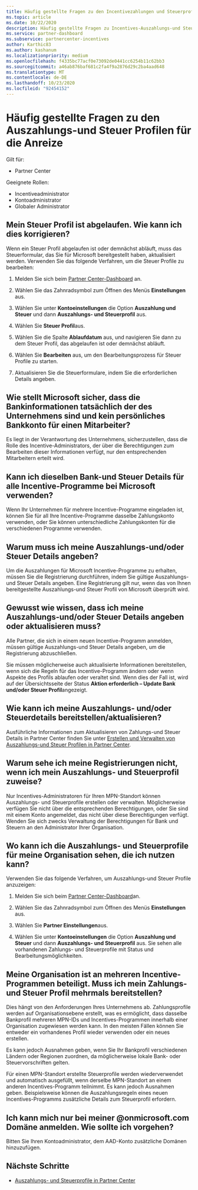 ```yaml
---
title: Häufig gestellte Fragen zu den Incentivezahlungen und Steuerprofilen
ms.topic: article
ms.date: 10/22/2020
description: Häufig gestellte Fragen zu Incentives-Auszahlungs-und Steuer Profilen. Zu den Fragen gehört, warum Sie Ihre Auszahlungs-und Steuer Profile nicht sehen können und was damit zu tun ist.
ms.service: partner-dashboard
ms.subservice: partnercenter-incentives
author: Karthic83
ms.author: kashanum
ms.localizationpriority: medium
ms.openlocfilehash: f4335bc77acf0e73092de0441cc6254b11c62bb3
ms.sourcegitcommit: a46ab876baf681c2fa4f9a2876d29c2ba4aad648
ms.translationtype: MT
ms.contentlocale: de-DE
ms.lasthandoff: 10/23/2020
ms.locfileid: "92454152"
---
```

# <a name="frequently-asked-questions-regarding-incentives-payout-and-tax-profiles"></a>Häufig gestellte Fragen zu den Auszahlungs-und Steuer Profilen für die Anreize

Gilt für:

- Partner Center

Geeignete Rollen:

- Incentiveadministrator
- Kontoadministrator
- Globaler Administrator

## <a name="my-tax-profile-has-expired-how-do-i-fix-this"></a>Mein Steuer Profil ist abgelaufen. Wie kann ich dies korrigieren?

Wenn ein Steuer Profil abgelaufen ist oder demnächst abläuft, muss das Steuerformular, das Sie für Microsoft bereitgestellt haben, aktualisiert werden. Verwenden Sie das folgende Verfahren, um die Steuer Profile zu bearbeiten:

1. Melden Sie sich beim [Partner Center-Dashboard](https://partner.microsoft.com/dashboard/) an.

2. Wählen Sie das Zahnradsymbol zum Öffnen des Menüs **Einstellungen** aus.

3. Wählen Sie unter **Kontoeinstellungen** die Option **Auszahlung und Steuer** und dann **Auszahlungs- und Steuerprofil** aus.

4. Wählen Sie **Steuer Profil**aus.

5. Wählen Sie die Spalte **Ablaufdatum** aus, und navigieren Sie dann zu dem Steuer Profil, das abgelaufen ist oder demnächst abläuft.

6. Wählen Sie **Bearbeiten** aus, um den Bearbeitungsprozess für Steuer Profile zu starten.

7. Aktualisieren Sie die Steuerformulare, indem Sie die erforderlichen Details angeben.

## <a name="how-does-microsoft-ensure-that-the-bank-information-is-indeed-that-of-the-company-and-not-a-personal-bank-account-for-an-employee"></a>Wie stellt Microsoft sicher, dass die Bankinformationen tatsächlich der des Unternehmens sind und kein persönliches Bankkonto für einen Mitarbeiter?

Es liegt in der Verantwortung des Unternehmens, sicherzustellen, dass die Rolle des Incentive-Administrators, der über die Berechtigungen zum Bearbeiten dieser Informationen verfügt, nur den entsprechenden Mitarbeitern erteilt wird.

## <a name="can-i-use-the-same-bank-and-tax-details-for-all-incentive-programs-at-microsoft"></a>Kann ich dieselben Bank-und Steuer Details für alle Incentive-Programme bei Microsoft verwenden?

Wenn Ihr Unternehmen für mehrere Incentive-Programme eingeladen ist, können Sie für all Ihre Incentive-Programme dasselbe Zahlungskonto verwenden, oder Sie können unterschiedliche Zahlungskonten für die verschiedenen Programme verwenden.

## <a name="why-do-i-need-to-provide-my-payout-andor-tax-details"></a>Warum muss ich meine Auszahlungs-und/oder Steuer Details angeben?

Um die Auszahlungen für Microsoft Incentive-Programme zu erhalten, müssen Sie die Registrierung durchführen, indem Sie gültige Auszahlungs-und Steuer Details angeben. Eine Registrierung gilt nur, wenn das von Ihnen bereitgestellte Auszahlungs-und Steuer Profil von Microsoft überprüft wird.

## <a name="how-do-i-know-that-i-need-to-provideupdate-my-payout-andor-tax-details"></a>Gewusst wie wissen, dass ich meine Auszahlungs-und/oder Steuer Details angeben oder aktualisieren muss?

Alle Partner, die sich in einem neuen Incentive-Programm anmelden, müssen gültige Auszahlungs-und Steuer Details angeben, um die Registrierung abzuschließen.

Sie müssen möglicherweise auch aktualisierte Informationen bereitstellen, wenn sich die Regeln für das Incentive-Programm ändern oder wenn Aspekte des Profils ablaufen oder veraltet sind. Wenn dies der Fall ist, wird auf der Übersichtsseite der Status **Aktion erforderlich – Update Bank und/oder Steuer Profil**angezeigt.

## <a name="how-do-i-provide-update-my-payout-and-or-tax-details"></a>Wie kann ich meine Auszahlungs- und/oder Steuerdetails bereitstellen/aktualisieren?

Ausführliche Informationen zum Aktualisieren von Zahlungs-und Steuer Details in Partner Center finden Sie unter [Erstellen und Verwalten von Auszahlungs-und Steuer Profilen in Partner Center](./incentives-create-and-manage-your-payout-and-tax-profiles.md).

## <a name="why-dont-i-see-my-enrollments-when-i-go-to-assign-my-payout-and-tax-profile"></a>Warum sehe ich meine Registrierungen nicht, wenn ich mein Auszahlungs- und Steuerprofil zuweise?

Nur Incentives-Administratoren für Ihren MPN-Standort können Auszahlungs- und Steuerprofile erstellen oder verwalten. Möglicherweise verfügen Sie nicht über die entsprechenden Berechtigungen, oder Sie sind mit einem Konto angemeldet, das nicht über diese Berechtigungen verfügt. Wenden Sie sich zwecks Verwaltung der Berechtigungen für Bank und Steuern an den Administrator Ihrer Organisation.

## <a name="where-can-i-see-the-payout-and-tax-profiles-for-my-organization-that-i-can-use"></a>Wo kann ich die Auszahlungs- und Steuerprofile für meine Organisation sehen, die ich nutzen kann?

Verwenden Sie das folgende Verfahren, um Auszahlungs-und Steuer Profile anzuzeigen:

1. Melden Sie sich beim [Partner Center-Dashboard](https://partner.microsoft.com/dashboard)an.

2. Wählen Sie das Zahnradsymbol zum Öffnen des Menüs **Einstellungen** aus.

3. Wählen Sie **Partner Einstellungen**aus.

4. Wählen Sie unter **Kontoeinstellungen** die Option **Auszahlung und Steuer** und dann **Auszahlungs- und Steuerprofil** aus. Sie sehen alle vorhandenen Zahlungs- und Steuerprofile mit Status und Bearbeitungsmöglichkeiten.

## <a name="my-organization-is-participating-in-multiple-incentive-programs-do-i-need-to-provide-my-payment-and-tax-profile-multiple-times"></a>Meine Organisation ist an mehreren Incentive-Programmen beteiligt. Muss ich mein Zahlungs-und Steuer Profil mehrmals bereitstellen?

Dies hängt von den Anforderungen Ihres Unternehmens ab. Zahlungsprofile werden auf Organisationsebene erstellt, was es ermöglicht, dass dasselbe Bankprofil mehreren MPN-IDs und Incentives-Programmen innerhalb einer Organisation zugewiesen werden kann. In den meisten Fällen können Sie entweder ein vorhandenes Profil wieder verwenden oder ein neues erstellen.

Es kann jedoch Ausnahmen geben, wenn Sie Ihr Bankprofil verschiedenen Ländern oder Regionen zuordnen, da möglicherweise lokale Bank- oder Steuervorschriften gelten.

Für einen MPN-Standort erstellte Steuerprofile werden wiederverwendet und automatisch ausgefüllt, wenn derselbe MPN-Standort an einem anderen Incentives-Programm teilnimmt. Es kann jedoch Ausnahmen geben. Beispielsweise können die Auszahlungsregeln eines neuen Incentives-Programms zusätzliche Details zum Steuerprofil erfordern.  

## <a name="im-only-able-to-sign-in-with-my-onmicrosoftcom-domain-what-should-i-do"></a>Ich kann mich nur bei meiner @onmicrosoft.com Domäne anmelden. Wie sollte ich vorgehen?

Bitten Sie Ihren Kontoadministrator, dem AAD-Konto zusätzliche Domänen hinzuzufügen.

## <a name="next-steps"></a>Nächste Schritte

- [Auszahlungs- und Steuerprofile in Partner Center](incentives-create-and-manage-your-payout-and-tax-profiles.md)
